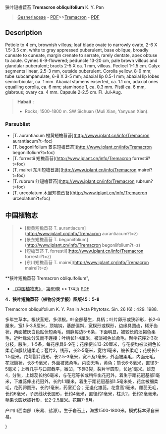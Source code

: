 狭叶短檐苣苔 **Tremacron obliquifolium** K. Y. Pan

> [Gesneriaceae](http://www.iplant.cn/info/Gesneriaceae?t=foc) - [PDF](http://www.iplant.cn/foc/pdf/Gesneriaceae.pdf)>>[Tremacron](http://www.iplant.cn/info/Tremacron?t=foc) - [PDF](http://www.iplant.cn/foc/pdf/Tremacron.pdf)

## Description

Petiole to 4 cm, brownish villous; leaf blade ovate to narrowly ovate, 2-6 X 1.5-3.5 cm, white to gray appressed puberulent, base oblique, broadly cuneate to cuneate, margin crenate to serrate, rarely dentate, apex obtuse to acute. Cymes 6-9-flowered; peduncle 13-20 cm, pale brown villous and glandular puberulent; bracts 2-5 X ca. 1 mm, villous. Pedicel 1-1.5 cm. Calyx segments linear, 2.5-3 mm, outside puberulent. Corolla yellow, 8-9 mm; tube subcampanulate, 6-8 X 3-5 mm; adaxial lip 0.5-1 mm; abaxial lip lobes semiorbicular, ca. 1 mm. Abaxial stamens exserted, ca. 1.1 cm, adaxial ones equalling corolla, ca. 6 mm; staminode 1, ca. 0.3 mm. Pistil ca. 6 mm, glabrous; ovary ca. 4 mm. Capsule 2-2.5 cm. Fl. Jul-Aug.


> **Habait** : 
>* Rocks; 1500-1800 m. SW Sichuan (Muli Xian, Yanyuan Xian).



### Parsublist

* [T.  aurantiacum  橙黄短檐苣苔](http://www.iplant.cn/info/Tremacron aurantiacum?t=foc)
* [T.  begoniifolium  景东短檐苣苔](http://www.iplant.cn/info/Tremacron begoniifolium?t=foc)
* [T.  forrestii  短檐苣苔](http://www.iplant.cn/info/Tremacron forrestii?t=foc)
* [T.  mairei  东川短檐苣苔](http://www.iplant.cn/info/Tremacron mairei?t=foc)
* [T.  rubrum  红短檐苣苔](http://www.iplant.cn/info/Tremacron rubrum?t=foc)
* [T.  urceolatum  木里短檐苣苔](http://www.iplant.cn/info/Tremacron urceolatum?t=foc)


## 中国植物志

> * [橙黄短檐苣苔  T.  aurantiacum](http://www.iplant.cn/info/Tremacron aurantiacum?t=z)
> * [景东短檐苣苔  T.  begoniifolium](http://www.iplant.cn/info/Tremacron begoniifolium?t=z)
> * [短檐苣苔  T.  forrestii](http://www.iplant.cn/info/Tremacron forrestii?t=z)
> * [东川短檐苣苔  T.  mairei](http://www.iplant.cn/info/Tremacron mairei?t=z)


**狭叶短檐苣苔 Tremacron obliquifolium",



* [《中国植物志》](http://www.iplant.cn/frps)- [第69卷](http://www.iplant.cn/frps/vol/69) >> 174页 [PDF](http://www.iplant.cn/frps/pdf/69/174a.pdf)


**4．狭叶短檐苣苔（植物分类学报）图版45：5-8**

Tremacron obliquifolium K. Y. Pan in Acta Phytotax. Sin. 26 (6) : 429. 1988.

多年生草本。根状茎短，多须根。叶全部基生，具柄；叶片卵形或狭卵形，长2-6厘米，宽1.5-3.5厘米，顶端钝，基部偏斜，宽楔形或楔形，边缘具圆齿，稀牙齿状，两面被灰白色贴伏短柔毛，侧脉每边5-6条，下面明显，被较长的淡褐色柔毛，近叶缘处分叉而不连接；叶柄长1-4厘米，被淡褐色长柔毛。聚伞花序2-3次分枝，腋生，1-5条，每花序具6-9花；花序梗长13-20厘米，与花梗均被淡褐色长柔毛和腺状短柔毛；苞片2，线形，长2-5毫米，宽约1毫米，被长柔毛；花梗长1-1.5厘米。花萼裂片线形，长2.5-3毫米，宽不及1毫米，外面被柔毛，内面无毛。花冠筒状，长8-9毫米，外面被微柔毛，内面无毛，黄色；筒长6-8毫米，直径3-5毫米；上唇几乎与口部截平，微凹，下唇3裂，裂片半圆形，长达1毫米。雄蕊4，分生，上雄蕊长约6毫米，与花冠等长或稍伸出花冠外，着生于距花冠基部1毫米，下雄蕊伸出花冠外，长约1.1厘米，着生于距花冠基部1.5毫米处，花丝被细柔毛，花药卵圆形，长约1毫米，药室汇合；无退化雄蕊。花盘高1毫米。雌蕊无毛，长约6毫米，子房线状长圆形，长约4毫米，直径约1毫米，柱头2，长约2毫毫米。蒴果长圆状披针形，长2-2.5厘米。花期7-8月。

产四川西南部（米易、盐源）。生于岩石上，海拔1500-1800米。模式标本采自米易。



}